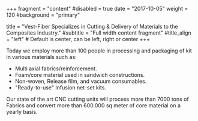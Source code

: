+++
fragment = "content"
#disabled = true
date = "2017-10-05"
weight = 120
#background = "primary"

title = "Vest-Fiber Specializes in Cutting & Delivery of Materials to the Composites Industry."
#subtitle = "Full width content fragment"
#title_align = "left" # Default is center, can be left, right or center
+++

Today we employ more than 100 people in processing and packaging of kit in various materials such as:

- Multi axial fabrics/reinforcement.
- Foam/core material used in sandwich constructions.
- Non-woven, Release film, and vacuum consumables.
- "Ready-to-use" Infusion net-set kits.

Our state of the art CNC cutting units will process more than 7000 tons of Fabrics and convert more than 600.000 sq meter of core material on a yearly basis.
